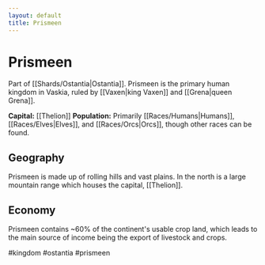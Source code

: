 ```yaml
---
layout: default
title: Prismeen
---
```


# Prismeen

Part of [[Shards/Ostantia|Ostantia]]. Prismeen is the primary human kingdom in Vaskia, ruled by [[Vaxen|king Vaxen]] and [[Grena|queen Grena]].

**Capital:** [[Thelion]]
**Population:** Primarily [[Races/Humans|Humans]], [[Races/Elves|Elves]], and [[Races/Orcs|Orcs]], though other races can be found.

## Geography
Prismeen is made up of rolling hills and vast plains. In the north is a large mountain range which houses the capital, [[Thelion]].

## Economy
Prismeen contains ~60% of the continent's usable crop land, which leads to the main source of income being the export of livestock and crops.

#kingdom #ostantia #prismeen